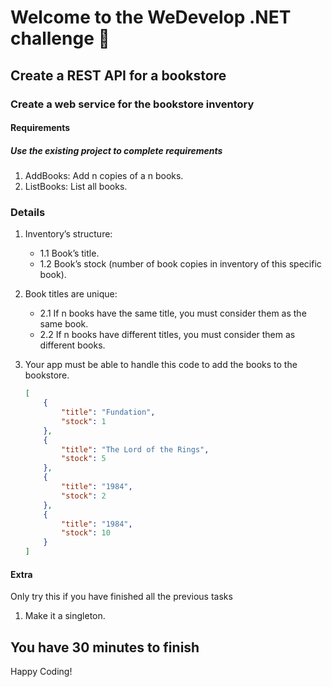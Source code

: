 # Welcome to the WeDevelop .NET challenge 🚀

## Create a REST API for a bookstore

### Create a web service for the bookstore inventory

#### Requirements

##### Use the existing project to complete requirements

1. AddBooks: Add n copies of a n books.
2. ListBooks: List all books.

### Details

1. Inventory’s structure:
    * 1.1 Book’s title.
    * 1.2 Book’s stock (number of book copies in inventory of this specific book).
2. Book titles are unique:
    * 2.1 If n books have the same title, you must consider them as the same book.
    * 2.2 If n books have different titles, you must consider them as different books.
3. Your app must be able to handle this code to add the books to the bookstore.

    ``` json
    [ 
        {
            "title": "Fundation",
            "stock": 1
        },
        {
            "title": "The Lord of the Rings",
            "stock": 5
        },
        {
            "title": "1984",
            "stock": 2
        },
        {
            "title": "1984",
            "stock": 10
        }
    ]
    ```

#### Extra

Only try this if you have finished all the previous tasks

1. Make it a singleton.

## You have 30 minutes to finish

Happy Coding!
